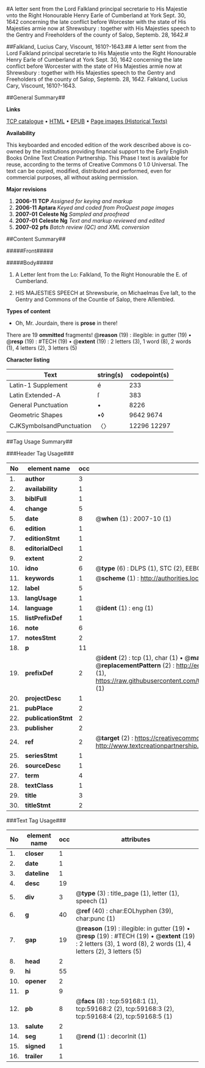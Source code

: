 #A letter sent from the Lord Falkland principal secretarie to His Majestie vnto the Right Honourable Henry Earle of Cumberland at York Sept. 30, 1642 concerning the late conflict before Worcester with the state of His Majesties armie now at Shrewsbury : together with His Majesties speech to the Gentry and Freeholders of the county of Salop, Septemb. 28, 1642.#

##Falkland, Lucius Cary, Viscount, 1610?-1643.##
A letter sent from the Lord Falkland principal secretarie to His Majestie vnto the Right Honourable Henry Earle of Cumberland at York Sept. 30, 1642 concerning the late conflict before Worcester with the state of His Majesties armie now at Shrewsbury : together with His Majesties speech to the Gentry and Freeholders of the county of Salop, Septemb. 28, 1642.
Falkland, Lucius Cary, Viscount, 1610?-1643.

##General Summary##

**Links**

[TCP catalogue](http://www.ota.ox.ac.uk/tcp/)  • 
[HTML](http://tei.it.ox.ac.uk/tcp/Texts-HTML/free/A40/A40799.html)  • 
[EPUB](http://tei.it.ox.ac.uk/tcp/Texts-EPUB/free/A40/A40799.epub) • 
[Page images (Historical Texts)](https://data.historicaltexts.jisc.ac.uk/view?pubId=eebo-12302541e&pageId=eebo-12302541e-59168-1)

**Availability**

This keyboarded and encoded edition of the
	       work described above is co-owned by the institutions
	       providing financial support to the Early English Books
	       Online Text Creation Partnership. This Phase I text is
	       available for reuse, according to the terms of Creative
	       Commons 0 1.0 Universal. The text can be copied,
	       modified, distributed and performed, even for
	       commercial purposes, all without asking permission.

**Major revisions**

1. __2006-11__ __TCP__ *Assigned for keying and markup*
1. __2006-11__ __Aptara__ *Keyed and coded from ProQuest page images*
1. __2007-01__ __Celeste Ng__ *Sampled and proofread*
1. __2007-01__ __Celeste Ng__ *Text and markup reviewed and edited*
1. __2007-02__ __pfs__ *Batch review (QC) and XML conversion*

##Content Summary##

#####Front#####

#####Body#####

1. A Letter ſent from the Lo: Falkland,
To the Right Honourable the E. of Cumberland.

1. HIS
MAJESTIES SPEECH
at Shrewsburie, on Michaelmas Eve
laſt, to the Gentry and Commons of the Countie
of Salop, there Aſſembled.

**Types of content**

  * Oh, Mr. Jourdain, there is **prose** in there!

There are 19 **ommitted** fragments! 
 @__reason__ (19) : illegible: in gutter (19)  •  @__resp__ (19) : #TECH (19)  •  @__extent__ (19) : 2 letters (3), 1 word (8), 2 words (1), 4 letters (2), 3 letters (5)

**Character listing**


|Text|string(s)|codepoint(s)|
|---|---|---|
|Latin-1 Supplement|é|233|
|Latin Extended-A|ſ|383|
|General Punctuation|•|8226|
|Geometric Shapes|▪◊|9642 9674|
|CJKSymbolsandPunctuation|〈〉|12296 12297|

##Tag Usage Summary##

###Header Tag Usage###

|No|element name|occ|attributes|
|---|---|---|---|
|1.|__author__|3||
|2.|__availability__|1||
|3.|__biblFull__|1||
|4.|__change__|5||
|5.|__date__|8| @__when__ (1) : 2007-10 (1)|
|6.|__edition__|1||
|7.|__editionStmt__|1||
|8.|__editorialDecl__|1||
|9.|__extent__|2||
|10.|__idno__|6| @__type__ (6) : DLPS (1), STC (2), EEBO-CITATION (1), OCLC (1), VID (1)|
|11.|__keywords__|1| @__scheme__ (1) : http://authorities.loc.gov/ (1)|
|12.|__label__|5||
|13.|__langUsage__|1||
|14.|__language__|1| @__ident__ (1) : eng (1)|
|15.|__listPrefixDef__|1||
|16.|__note__|6||
|17.|__notesStmt__|2||
|18.|__p__|11||
|19.|__prefixDef__|2| @__ident__ (2) : tcp (1), char (1)  •  @__matchPattern__ (2) : ([0-9\-]+):([0-9IVX]+) (1), (.+) (1)  •  @__replacementPattern__ (2) : http://eebo.chadwyck.com/downloadtiff?vid=$1&page=$2 (1), https://raw.githubusercontent.com/textcreationpartnership/Texts/master/tcpchars.xml#$1 (1)|
|20.|__projectDesc__|1||
|21.|__pubPlace__|2||
|22.|__publicationStmt__|2||
|23.|__publisher__|2||
|24.|__ref__|2| @__target__ (2) : https://creativecommons.org/publicdomain/zero/1.0/ (1), http://www.textcreationpartnership.org/docs/. (1)|
|25.|__seriesStmt__|1||
|26.|__sourceDesc__|1||
|27.|__term__|4||
|28.|__textClass__|1||
|29.|__title__|3||
|30.|__titleStmt__|2||


###Text Tag Usage###

|No|element name|occ|attributes|
|---|---|---|---|
|1.|__closer__|1||
|2.|__date__|1||
|3.|__dateline__|1||
|4.|__desc__|19||
|5.|__div__|3| @__type__ (3) : title_page (1), letter (1), speech (1)|
|6.|__g__|40| @__ref__ (40) : char:EOLhyphen (39), char:punc (1)|
|7.|__gap__|19| @__reason__ (19) : illegible: in gutter (19)  •  @__resp__ (19) : #TECH (19)  •  @__extent__ (19) : 2 letters (3), 1 word (8), 2 words (1), 4 letters (2), 3 letters (5)|
|8.|__head__|2||
|9.|__hi__|55||
|10.|__opener__|2||
|11.|__p__|9||
|12.|__pb__|8| @__facs__ (8) : tcp:59168:1 (1), tcp:59168:2 (2), tcp:59168:3 (2), tcp:59168:4 (2), tcp:59168:5 (1)|
|13.|__salute__|2||
|14.|__seg__|1| @__rend__ (1) : decorInit (1)|
|15.|__signed__|1||
|16.|__trailer__|1||

